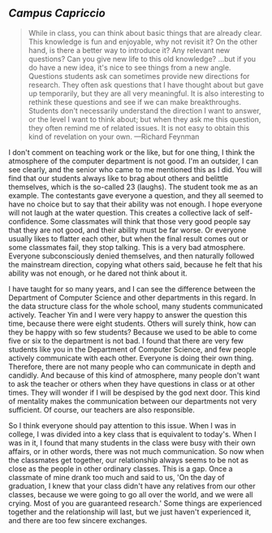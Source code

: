 ## _Campus Capriccio_

> While in class, you can think about basic things that are already clear. This knowledge is fun and enjoyable, why not revisit it? On the other hand, is there a better way to introduce it? Any relevant new questions? Can you give new life to this old knowledge? ...but if you do have a new idea, it's nice to see things from a new angle.
Questions students ask can sometimes provide new directions for research. They often ask questions that I have thought about but gave up temporarily, but they are all very meaningful. It is also interesting to rethink these questions and see if we can make breakthroughs.
Students don't necessarily understand the direction I want to answer, or the level I want to think about; but when they ask me this question, they often remind me of related issues. It is not easy to obtain this kind of revelation on your own. —Richard Feynman

I don't comment on teaching work or the like, but for one thing, I think the atmosphere of the computer department is not good. I'm an outsider, I can see clearly, and the senior who came to me mentioned this as I did. You will find that our students always like to brag about others and belittle themselves, which is the so-called 23 (laughs). The student took me as an example. The contestants gave everyone a question, and they all seemed to have no choice but to say that their ability was not enough. I hope everyone will not laugh at the water question. This creates a collective lack of self-confidence. Some classmates will think that those very good people say that they are not good, and their ability must be far worse. Or everyone usually likes to flatter each other, but when the final result comes out or some classmates fail, they stop talking. This is a very bad atmosphere. Everyone subconsciously denied themselves, and then naturally followed the mainstream direction, copying what others said, because he felt that his ability was not enough, or he dared not think about it.

I have taught for so many years, and I can see the difference between the Department of Computer Science and other departments in this regard. In the data structure class for the whole school, many students communicated actively. Teacher Yin and I were very happy to answer the question this time, because there were eight students. Others will surely think, how can they be happy with so few students? Because we used to be able to come five or six to the department is not bad. I found that there are very few students like you in the Department of Computer Science, and few people actively communicate with each other. Everyone is doing their own thing. Therefore, there are not many people who can communicate in depth and candidly. And because of this kind of atmosphere, many people don't want to ask the teacher or others when they have questions in class or at other times. They will wonder if I will be despised by the god next door. This kind of mentality makes the communication between our departments not very sufficient. Of course, our teachers are also responsible.

So I think everyone should pay attention to this issue. When I was in college, I was divided into a key class that is equivalent to today's. When I was in it, I found that many students in the class were busy with their own affairs, or in other words, there was not much communication. So now when the classmates get together, our relationship always seems to be not as close as the people in other ordinary classes. This is a gap. Once a classmate of mine drank too much and said to us, 'On the day of graduation, I knew that your class didn't have any relatives from our other classes, because we were going to go all over the world, and we were all crying. Most of you are guaranteed research.' Some things are experienced together and the relationship will last, but we just haven't experienced it, and there are too few sincere exchanges.
